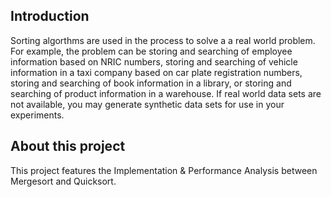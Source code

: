 ## Introduction
Sorting algorthms are used in the process to solve a a real world problem. For example, the problem can be storing and
searching of employee information based on NRIC numbers, storing and searching of
vehicle information in a taxi company based on car plate registration numbers, storing
and searching of book information in a library, or storing and searching of product
information in a warehouse. If real world data sets are not available, you may generate
synthetic data sets for use in your experiments.


## About this project
This project features the Implementation & Performance Analysis between Mergesort and Quicksort.
